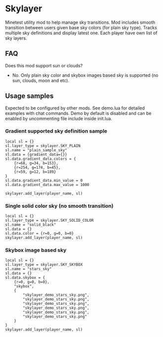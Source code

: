 # Skylayer
Minetest utility mod to help manage sky transitions. Mod includes smooth transition between users given base sky colors (for plain sky type). Tracks multiple sky definitions and display latest one. Each player have own list of sky layers.

## FAQ
Does this mod support sun or clouds?
- No. Only plain sky color and skybox images based sky is supported (no sun, clouds, moon and etc).

## Usage samples
Expected to be configured by other mods. See demo.lua for detailed examples with chat commands. Demo by default is disabled and can be enabled by uncommenting file include inside init.lua.

### Gradient supported sky definition sample
```
local sl = {}
sl.layer_type = skylayer.SKY_PLAIN
sl.name = "plain_sample_sky"
sl.data = {gradient_data={}}
sl.data.gradient_data.colors = {
	{r=68, g=34, b=153},
	{r=254, g=174, b=45},
	{r=59, g=12, b=189}
}
sl.data.gradient_data.min_value = 0
sl.data.gradient_data.max_value = 1000

skylayer.add_layer(player_name, sl)
```

### Single solid color sky (no smooth transition)
```
local sl = {}
sl.layer_type = skylayer.SKY_SOLID_COLOR
sl.name = "solid_black"
sl.data = {}
sl.data.color = {r=0, g=0, b=0}
skylayer.add_layer(player_name, sl)
```

### Skybox image based sky
```
local sl = {}
sl.layer_type = skylayer.SKY_SKYBOX
sl.name = "stars_sky"
sl.data = {}
sl.data.skybox = {
	{r=0, g=0, b=0},
	"skybox",
	{
		"skylayer_demo_stars_sky.png",
		"skylayer_demo_stars_sky.png",
		"skylayer_demo_stars_sky.png",
		"skylayer_demo_stars_sky.png",
		"skylayer_demo_stars_sky.png",
		"skylayer_demo_stars_sky.png"
	}
}
skylayer.add_layer(player_name, sl)
```
